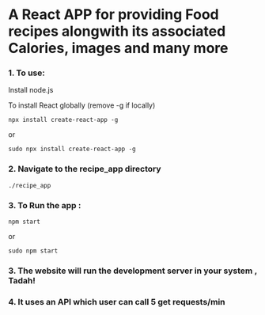 # A React APP for providing Food recipes alongwith its associated Calories, images and many more

### 1. To use:
   Install node.js
   
To install React globally (remove -g if locally)
    
    npx install create-react-app -g
    
or 

    sudo npx install create-react-app -g

### 2. Navigate to the recipe_app directory
    
    ./recipe_app

### 3. To Run the app :
    
    npm start
or 

    sudo npm start

### 3. The website will run the development server in your system , Tadah!

### 4. It uses an API which user can call 5 get requests/min 
